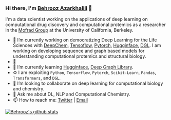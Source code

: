 ### Hi there, I'm [Behrooz Azarkhalili](https://twitter.com/Azarkhalili) 👋


I'm a data scientist working on the applications of deep learning on computational drug discovery and computational protemics as a researcher in the [Mofrad Group](https://llp.berkeley.edu/people/) at the University of California, Berkeley.

- 🧠 I’m currently working on democratizing Deep Learning for the Life Sciences with [DeepChem](https://github.com/deepchem/deepchem), [Tensoflow](https://github.com/tensorflow), [Pytorch](https://github.com/pytorch), [Hugginface](https://github.com/huggingface/nlp), [DGL](https://github.com/dmlc/dgl). I am working on developing sequence and graph based models for understanding computational protemics and structural biology.
- 🔬 
- 🌱 I’m currently learning [Hugginface](https://github.com/huggingface/nlp), [Deep Graph Library](https://github.com/dmlc/dgl). 
- ⚙️ I am exploiting `Python`, `Tensorflow`, `Pytorch`, `Scikit-Learn`, `Pandas`, `Transformers`, and `DGL`.
- 👯 I’m looking to collaborate on deep learning for computational biology and chemistry.
- 💬 Ask me about DL, NLP and Computational Chemistry.
- 📫 How to reach me: [Twitter](https://twitter.com/Azarkhalili) | [Email](ermiaazarkhalili@gmail.com)

[![Behrooz's github stats](https://github-readme-stats.vercel.app/api?username=behroozazarkhalili)](https://github.com/anuraghazra/github-readme-stats)

